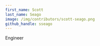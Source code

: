 ```yaml
---
first_name: Scott
last_name: Seago
image: /img/contributors/scott-seago.png
github_handle: sseago
---
```

Engineer
